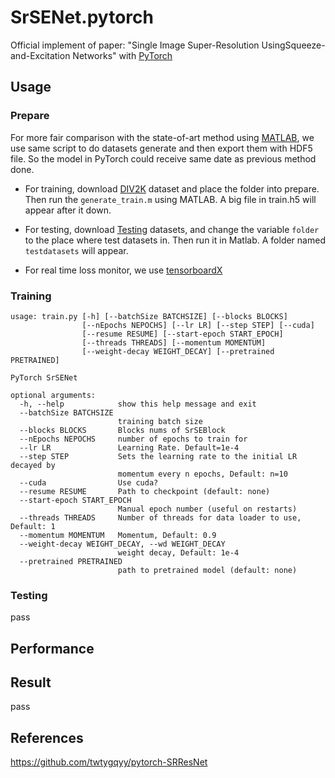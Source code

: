 # SrSENet.pytorch

Official implement of paper: "Single Image Super-Resolution UsingSqueeze-and-Excitation Networks" with [PyTorch](http://pytorch.org/)

## Usage

### Prepare
For more fair comparison with the state-of-art method using [MATLAB](https://www.mathworks.com/products/matlab.html), we use same script to do 
datasets generate and then export them with HDF5 file. So the model in PyTorch could receive same date as previous method done.
- For training, download [DIV2K](https://data.vision.ee.ethz.ch/cvl/DIV2K/) dataset and place the folder into prepare.
Then run the `generate_train.m` using MATLAB. A big file in train.h5 will appear after it down.

- For testing, download [Testing](http://vllab.ucmerced.edu/wlai24/LapSRN/images/icon_zip.png) datasets, and change the variable `folder` to
the place where test datasets in. Then run it in Matlab. A folder named `testdatasets` will appear.

- For real time loss monitor, we use [tensorboardX](https://github.com/lanpa/tensorboard-pytorch)

### Training
```
usage: train.py [-h] [--batchSize BATCHSIZE] [--blocks BLOCKS]
                [--nEpochs NEPOCHS] [--lr LR] [--step STEP] [--cuda]
                [--resume RESUME] [--start-epoch START_EPOCH]
                [--threads THREADS] [--momentum MOMENTUM]
                [--weight-decay WEIGHT_DECAY] [--pretrained PRETRAINED]

PyTorch SrSENet

optional arguments:
  -h, --help            show this help message and exit
  --batchSize BATCHSIZE
                        training batch size
  --blocks BLOCKS       Blocks nums of SrSEBlock
  --nEpochs NEPOCHS     number of epochs to train for
  --lr LR               Learning Rate. Default=1e-4
  --step STEP           Sets the learning rate to the initial LR decayed by
                        momentum every n epochs, Default: n=10
  --cuda                Use cuda?
  --resume RESUME       Path to checkpoint (default: none)
  --start-epoch START_EPOCH
                        Manual epoch number (useful on restarts)
  --threads THREADS     Number of threads for data loader to use, Default: 1
  --momentum MOMENTUM   Momentum, Default: 0.9
  --weight-decay WEIGHT_DECAY, --wd WEIGHT_DECAY
                        weight decay, Default: 1e-4
  --pretrained PRETRAINED
                        path to pretrained model (default: none)
```

### Testing
pass

## Performance

## Result
pass

## References
https://github.com/twtygqyy/pytorch-SRResNet